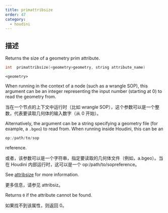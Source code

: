```yaml
---
title: primattribsize
order: 47
category:
  - houdini
---
```

    
## 描述

Returns the size of a geometry prim attribute.

```c
int  primattribsize(<geometry>geometry, string attribute_name)
```

`<geometry>`

When running in the context of a node (such as a wrangle SOP), this argument
can be an integer representing the input number (starting at 0) to read the
geometry from.

当在一个节点的上下文中运行时（比如 wrangle SOP），这个参数可以是一个整数，代表要读取几何体的输入数字（从 0 开始）。

Alternatively, the argument can be a string specifying a geometry file (for
example, a `.bgeo`) to read from. When running inside Houdini, this can be an

```c
op:/path/to/sop
```

reference.

或者，该参数可以是一个字符串，指定要读取的几何体文件（例如，a.bgeo）。当在 Houdini 内部运行时，这可以是一个 op:/path/to/sopreference。

See [attribsize](attribsize.html "Returns the size of a geometry attribute.")
for more information.

更多信息，请参见 attribsiz。

Returns `0` if the attribute cannot be found.

如果找不到该属性，则返回 0。
